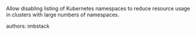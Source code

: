 Allow disabling listing of Kubernetes namespaces to reduce resource usage in clusters with large numbers of namespaces.

authors: imbstack

